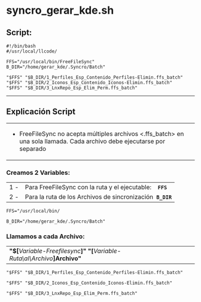 # **syncro\_gerar\_kde.sh**

## **Script:**

```
#!/bin/bash
#/usr/local/llcode/

FFS="/usr/local/bin/FreeFileSync"
B_DIR="/home/gerar_kde/.Syncro/Batch"

"$FFS" "$B_DIR/1_Perfiles_Esp_Contenido_Perfiles-Elimin.ffs_batch"
"$FFS" "$B_DIR/2_Iconos_Esp_Contenido_Iconos-Elimin.ffs_batch"
"$FFS" "$B_DIR/3_LnxRepo_Esp_Elim_Perm.ffs_batch"
```

---

## **Explicación Script**

<table><tbody><tr><td><ul><li>FreeFileSync no acepta múltiples archivos &lt;.ffs_batch&gt; en una sola llamada. Cada archivo debe ejecutarse por separado</li></ul></td></tr></tbody></table>

### **Creamos 2 Variables:**

<table><tbody><tr><td>1 - &nbsp; &nbsp;Para FreeFileSync con la ruta y el ejecutable: &nbsp; &nbsp;<code><strong>FFS</strong></code></td></tr><tr><td>2 - &nbsp; &nbsp;Para la ruta de los Archivos de sincronización &nbsp;<code><strong>B_DIR</strong></code></td></tr></tbody></table>

```
FFS="/usr/local/bin/
```

```
B_DIR="/home/gerar_kde/.Syncro/Batch"
```

### **Llamamos a cada Archivo:**

<table><tbody><tr><td><strong>"$[</strong><i>Variable-Freefilesync</i><strong>]" "[</strong><i>Variable-Ruta\al\Archivo</i><strong>]Archivo"</strong></td></tr></tbody></table>

`"$FFS" "$B_DIR/1_Perfiles_Esp_Contenido_Perfiles-Elimin.ffs_batch"`

```
"$FFS" "$B_DIR/2_Iconos_Esp_Contenido_Iconos-Elimin.ffs_batch"
```

`"$FFS" "$B_DIR/3_LnxRepo_Esp_Elim_Perm.ffs_batch"`